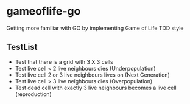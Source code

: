 # gameoflife-go
Getting more familiar with GO by implementing Game of Life TDD style

## TestList
- Test that there is a grid with 3 X 3 cells
- Test live cell < 2 live neighbours dies (Underpopulation)
- Test live cell 2 or 3 live neighbours lives on  (Next Generation)
- Test live cell > 3 live neighbours dies (Overpopulation)
- Test dead cell with exactly 3 live neighbours becomes a live cell (reproduction)